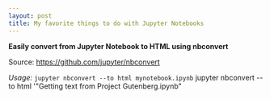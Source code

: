 ```yaml
---
layout: post
title: My favorite things to do with Jupyter Notebooks
---
```


**Easily convert from Jupyter Notebook to HTML using nbconvert**

Source: https://github.com/jupyter/nbconvert

*Usage:* `jupyter nbconvert --to html mynotebook.ipynb`
jupyter nbconvert --to html '"Getting text from Project Gutenberg.ipynb"